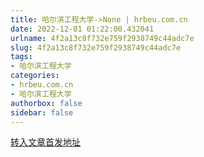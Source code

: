 ```yaml
---
title: 哈尔滨工程大学->None | hrbeu.com.cn
date: 2022-12-01 01:22:00.432041
urlname: 4f2a13c8f732e759f2938749c44adc7e
slug: 4f2a13c8f732e759f2938749c44adc7e
tags: 
- 哈尔滨工程大学
categories:
- hrbeu.com.cn
- 哈尔滨工程大学
authorbox: false
sidebar: false
---
```





[转入文章首发地址](https://app.gmdaily.cn/as/opened/n/5e578c41eac948bf95793536710a2bce)
